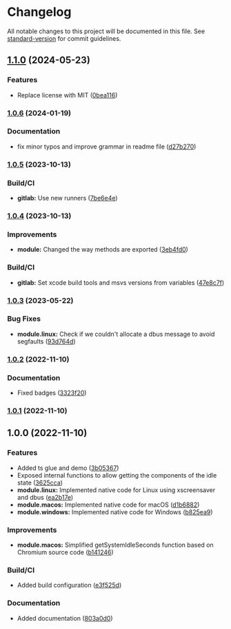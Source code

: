 # Changelog

All notable changes to this project will be documented in this file. See [standard-version](https://github.com/conventional-changelog/standard-version) for commit guidelines.

## [1.1.0](https://github.com/paymoapp/node-real-idle/compare/v1.0.6...v1.1.0) (2024-05-23)


### Features

* Replace license with MIT ([0bea116](https://github.com/paymoapp/node-real-idle/commit/0bea1162193c3f57fd93f624e0820d6370a27b52))

### [1.0.6](https://github.com/paymoapp/node-real-idle/compare/v1.0.5...v1.0.6) (2024-01-19)


### Documentation

* fix minor typos and improve grammar in readme file ([d27b270](https://github.com/paymoapp/node-real-idle/commit/d27b270bd82e2c724103d49dc8871d40cd849bee))

### [1.0.5](https://github.com/paymoapp/node-real-idle/compare/v1.0.4...v1.0.5) (2023-10-13)


### Build/CI

* **gitlab:** Use new runners ([7be6e4e](https://github.com/paymoapp/node-real-idle/commit/7be6e4e7cd0f661d710d58a0b3a46e0ff8d24505))

### [1.0.4](https://github.com/paymoapp/node-real-idle/compare/v1.0.3...v1.0.4) (2023-10-13)


### Improvements

* **module:** Changed the way methods are exported ([3eb4fd0](https://github.com/paymoapp/node-real-idle/commit/3eb4fd0711c6507f393ba3a87ba6d71babd73cf9))


### Build/CI

* **gitlab:** Set xcode build tools and msvs versions from variables ([47e8c7f](https://github.com/paymoapp/node-real-idle/commit/47e8c7f22f94f64066c540bea76aecf46e72211c))

### [1.0.3](https://github.com/paymoapp/node-real-idle/compare/v1.0.2...v1.0.3) (2023-05-22)


### Bug Fixes

* **module.linux:** Check if we couldn't allocate a dbus message to avoid segfaults ([93d764d](https://github.com/paymoapp/node-real-idle/commit/93d764d780ab6b80171a0448a28247c221c29e66))

### [1.0.2](https://github.com/paymoapp/node-real-idle/compare/v1.0.1...v1.0.2) (2022-11-10)


### Documentation

* Fixed badges ([3323f20](https://github.com/paymoapp/node-real-idle/commit/3323f20895b5d6e0361c6f2536c0fece6cfb9dcb))

### [1.0.1](https://github.com/paymoapp/node-real-idle/compare/v1.0.0...v1.0.1) (2022-11-10)

## 1.0.0 (2022-11-10)


### Features

* Added ts glue and demo ([3b05367](https://github.com/paymoapp/node-real-idle/commit/3b0536724ac0d743dfd85942e458f29aff7d6f49))
* Exposed internal functions to allow getting the components of the idle state ([3625cca](https://github.com/paymoapp/node-real-idle/commit/3625cca4f7623617b86a9245d0ef4407c5e75d14))
* **module.linux:** Implemented native code for Linux using xscreensaver and dbus ([ea2b17e](https://github.com/paymoapp/node-real-idle/commit/ea2b17e12113cb71c585455e13affb2b75fad36d))
* **module.macos:** Implemented native code for macOS ([d1b6882](https://github.com/paymoapp/node-real-idle/commit/d1b688252b57821db9a34e84b18c1fa669bf7838))
* **module.windows:** Implemented native code for Windows ([b825ea9](https://github.com/paymoapp/node-real-idle/commit/b825ea9ffbfd9b2ba17ead00076b5ad2ce9c87f9))


### Improvements

* **module.macos:** Simplified getSystemIdleSeconds function based on Chromium source code ([b141246](https://github.com/paymoapp/node-real-idle/commit/b141246ac43604e008ece55e59714c66b42d29e4))


### Build/CI

* Added build configuration ([e3f525d](https://github.com/paymoapp/node-real-idle/commit/e3f525de177b8769962cd002664ee6befae3d6fc))


### Documentation

* Added documentation ([803a0d0](https://github.com/paymoapp/node-real-idle/commit/803a0d05f84707dea1428eb72335e61a6c496067))
